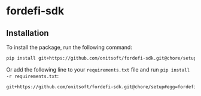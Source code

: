 # fordefi-sdk

## Installation

To install the package, run the following command:

```bash
pip install git+https://github.com/onitsoft/fordefi-sdk.git@chore/setup#egg=fordefi-sdk
```

Or add the following line to your `requirements.txt` file and
run `pip install -r requirements.txt`:

```txt
git+https://github.com/onitsoft/fordefi-sdk.git@chore/setup#egg=fordefi-sdk
```

